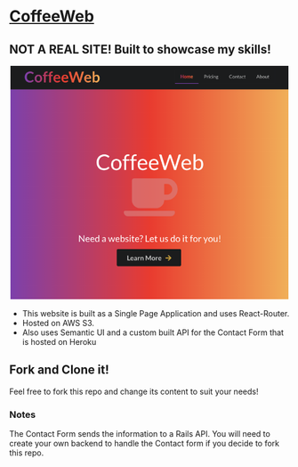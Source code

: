 # [CoffeeWeb](http://oncoffeeweb.com/)
## NOT A REAL SITE! Built to showcase my skills!
<p align="center">
  <a href="http://oncoffeeweb.com/">
  <img width="500" src="./src/assets/images/coffee.png" alt="screenshot"/>
  </a>
</p>

* This website is built as a Single Page Application and uses React-Router.
* Hosted on AWS S3. 
* Also uses Semantic UI and a custom built API for the Contact Form that is hosted on Heroku

## Fork and Clone it!
Feel free to fork this repo and change its content to suit your needs!

### Notes
The Contact Form sends the information to a Rails API. You will need to create your own backend to handle the Contact form if you decide to fork this repo. 

